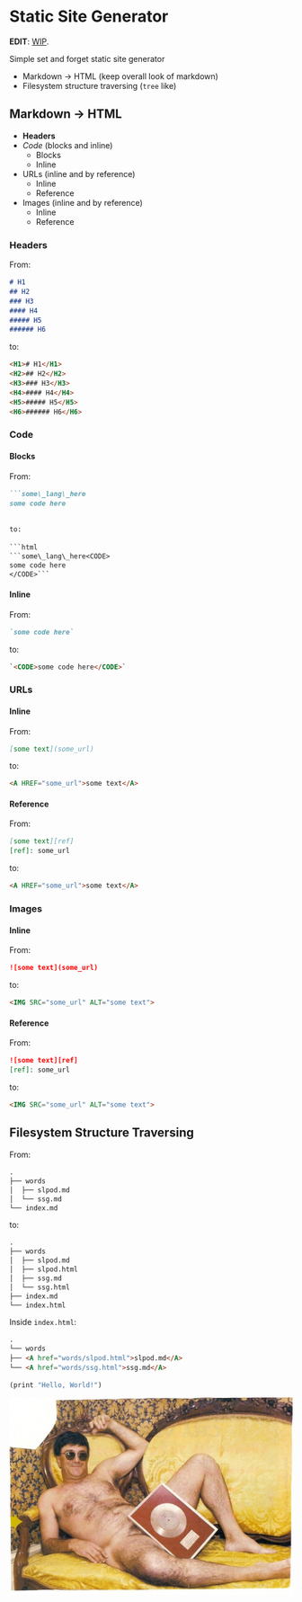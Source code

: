 # Static Site Generator

**EDIT**: [WIP](https://github.com/siiky/ssg).

Simple set and forget static site generator

 * Markdown -> HTML (keep overall look of markdown)
 * Filesystem structure traversing (`tree` like)

## Markdown -> HTML

 * **Headers**
 * _Code_ (blocks and inline)
     * Blocks
     * Inline
 * URLs (inline and by reference)
     * Inline
     * Reference
 * Images (inline and by reference)
     * Inline
     * Reference

### Headers

From:

```markdown
# H1
## H2
### H3
#### H4
##### H5
###### H6
```

to:

```html
<H1># H1</H1>
<H2>## H2</H2>
<H3>### H3</H3>
<H4>#### H4</H4>
<H5>##### H5</H5>
<H6>###### H6</H6>
```

### Code

#### Blocks

From:

```markdown
```some\_lang\_here
some code here
```
```

to:

```html
```some\_lang\_here<CODE>
some code here
</CODE>```
```

#### Inline

From:

```markdown
`some code here`
```

to:

```html
`<CODE>some code here</CODE>`
```

### URLs

#### Inline

From:

```markdown
[some text](some_url)
```

to:

```html
<A HREF="some_url">some text</A>
```

#### Reference

From:

```markdown
[some text][ref]
[ref]: some_url
```

to:

```html
<A HREF="some_url">some text</A>
```

### Images

#### Inline

From:

```markdown
![some text](some_url)
```

to:

```html
<IMG SRC="some_url" ALT="some text">
```

#### Reference

From:

```markdown
![some text][ref]
[ref]: some_url
```

to:

```html
<IMG SRC="some_url" ALT="some text">
```

## Filesystem Structure Traversing

From:

```filesystem
.
├── words
│  ├── slpod.md
│  └── ssg.md
└── index.md
```

to:

```filesystem
.
├── words
│  ├── slpod.md
│  ├── slpod.html
│  ├── ssg.md
│  └── ssg.html
├── index.md
└── index.html
```

Inside `index.html`:

```html
.
└── words
├── <A href="words/slpod.html">slpod.md</A>
└── <A href="words/ssg.html">ssg.md</A>
```

```scheme
(print "Hello, World!")
```

![Jose Cid](assets/josecid.jpg)
